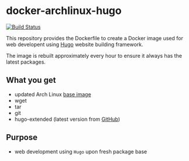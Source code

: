 # docker-archlinux-hugo

[![Build Status](https://drone.dotya.ml/api/badges/wanderer/docker-archlinux-hugo/status.svg?ref=refs/heads/master)](https://drone.dotya.ml/wanderer/docker-archlinux-hugo)

This repository provides the Dockerfile to create a Docker image used for web developent using [Hugo](https://gohugo.io) website building framework.

The image is rebuilt approximately every hour to ensure it always has the latest packages.

## What you get
* updated Arch Linux [base image](https://hub.docker.com/r/archlinux/base)
* wget
* tar
* git
* hugo-extended (latest version from [GitHub](https://github.com/gohugoio/hugo/releases))

## Purpose
* web development using `Hugo` upon fresh package base
